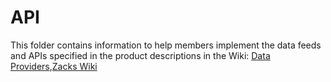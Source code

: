 API
===

This folder contains information to help members implement the data feeds and APIs
specified in the product descriptions in the Wiki: [Data Providers](https://github.com/fintechsandbox/project-sandcastle/wiki/Data-Providers),[Zacks Wiki](https://github.com/fintechsandbox/project-sandcastle/wiki/zacks)
